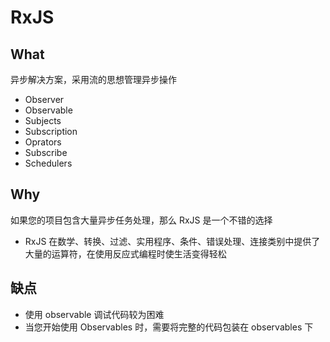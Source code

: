 # RxJS

## What

异步解决方案，采用流的思想管理异步操作

- Observer
- Observable
- Subjects
- Subscription
- Oprators
- Subscribe
- Schedulers

## Why

如果您的项目包含大量异步任务处理，那么 RxJS 是一个不错的选择

- RxJS 在数学、转换、过滤、实用程序、条件、错误处理、连接类别中提供了大量的运算符，在使用反应式编程时使生活变得轻松

## 缺点

- 使用 observable 调试代码较为困难
- 当您开始使用 Observables 时，需要将完整的代码包装在 observables 下
